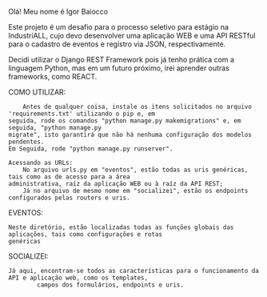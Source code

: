 Olá! Meu nome é Igor Baiocco

Este projeto é um desafio para o processo seletivo para estágio na IndustriALL, cujo devo desenvolver uma aplicação WEB
e uma API RESTful para o cadastro de eventos e registro via JSON, respectivamente. 

Decidi utilizar o Django REST Framework pois já tenho prática com a linguagem Python, mas em um futuro próximo, irei 
aprender outras frameworks, como REACT.

COMO UTILIZAR:
    
    
        Antes de qualquer coisa, instale os itens solicitados no arquivo 'requirements.txt' utilizando o pip e, em 
    seguida, rode os comandos "python manage.py makemigrations" e, em seguida, "python manage.py 
    migrate", isto garantirá que não há nenhuma configuração dos modelos pendentes. 
    Em Seguida, rode "python manage.py runserver".
    
    Acessando as URLs:
        No arquivo urls.py em "eventos", estão todas as uris genéricas, tais como as de acesso para a área 
    administrativa, raíz da aplicação WEB ou à raíz da API REST;
        Já no arquivo de mesmo nome em "socializei", estão os endpoints configurados pelas routers e uris.

EVENTOS:

    Neste diretório, estão localizadas todas as funções globais das aplicações, tais como configurações e rotas 
    genéricas

SOCIALIZEI:

    Já aqui, encontram-se todos as características para o funcionamento da API e aplicação web, como os templates, 
            campos dos formulários, endpoints e uris.